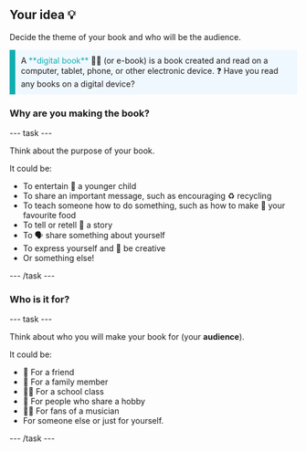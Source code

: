 ## Your idea 💡

Decide the theme of your book and who will be the audience. 

<p style="border-left: solid; border-width:10px; border-color: #0faeb0; background-color: aliceblue; padding: 10px;">
A <span style="color: #0faeb0">**digital book**</span> 📖📲 (or e-book) is a book created and read on a computer, tablet, phone, or other electronic device. ❓ Have you read any books on a digital device?
</p>

### Why are you making the book?

--- task ---

Think about the purpose of your book. 

It could be:
- To entertain 🧒 a younger child
- To share an important message, such as encouraging ♻️ recycling
- To teach someone how to do something, such as how to make 🍕 your favourite food
- To tell or retell 📖 a story
- To 🗣️ share something about yourself
- To express yourself and 🎨 be creative
- Or something else!

--- /task ---

### Who is it for?

--- task ---

Think about who you will make your book for (your **audience**).

It could be:

- 👧 For a friend
- 👴 For a family member
- 👩‍🎓 For a school class
- 🏇 For people who share a hobby
- 👨‍🎤 For fans of a musician
- For someone else or just for yourself.

--- /task ---

